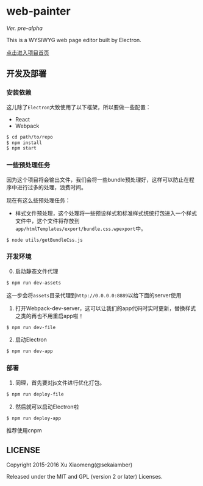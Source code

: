 # web-painter

*Ver. pre-alpha*

This is a WYSIWYG web page editor built by Electron.

[点击进入项目首页](https://sekaiamber.github.io/web-painter/)

## 开发及部署

### 安装依赖

这儿除了`Electron`大致使用了以下框架，所以要做一些配置：
* React
* Webpack

```bash
$ cd path/to/repo
$ npm install
$ npm start
```

### 一些预处理任务

因为这个项目将会输出文件，我们会将一些bundle预处理好，这样可以防止在程序中进行过多的处理，浪费时间。

现在有这么些预处理任务：
* 样式文件预处理，这个处理将一些预设样式和标准样式统统打包进入一个样式文件中，这个文件将存放到`app/htmlTemplates/export/bundle.css.wpexport`中。

```bash
$ node utils/getBundleCss.js
```

### 开发环境

0. 启动静态文件代理

```bash
$ npm run dev-assets
```

这一步会将`assets`目录代理到`http://0.0.0.0:8889`以给下面的server使用

1. 打开Webpack-dev-server，这可以让我们的app代码时实时更新，替换样式之类的再也不用重启app啦！

```bash
$ npm run dev-file
```

2. 启动Electron

```bash
$ npm run dev-app
```

### 部署

1. 同理，首先要对js文件进行优化打包。

```bash
$ npm run deploy-file
```

2. 然后就可以启动Electron啦

```bash
$ npm run deploy-app
```


推荐使用cnpm

## LICENSE

Copyright 2015-2016 Xu Xiaomeng(@sekaiamber)

Released under the MIT and GPL (version 2 or later) Licenses.
